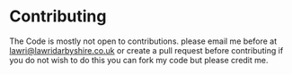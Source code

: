 # Contributing

The Code is mostly not open to contributions. please email me before at lawri@lawridarbyshire.co.uk or create a pull request before contributing if you do not wish to do this you can fork my code but please credit me.
